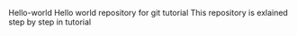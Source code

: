 Hello-world
Hello world repository for git tutorial
This repository is exlained step by step in tutorial
